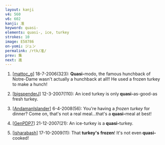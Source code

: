 ```yaml
---
layout: kanji
v4: 560
v6: 602
kanji: 准
keyword: quasi-
elements: quasi-, ice, turkey
strokes: 10
image: E58786
on-yomi: ジュン
permalink: /rtk/准/
prev: 集
next: 進
---
```


1) [<a href="http://kanji.koohii.com/profile/mattoc_g">mattoc_g</a>] 18-7-2006(323): <strong>Quasi-</strong>modo, the famous hunchback of Notre-Dame wasn&#039;t actually a hunchback at all!! He used a frozen turkey to make a hunch!

2) [<a href="http://kanji.koohii.com/profile/bigspenderJ">bigspenderJ</a>] 12-3-2007(110): An iced turkey is only<strong> quasi-</strong>as-good-as fresh turkey.

3) [<a href="http://kanji.koohii.com/profile/AndamanIslander">AndamanIslander</a>] 6-4-2008(56): You&#039;re having a <em>frozen turkey</em> for dinner? Come on, that&#039;s not a real meal...that&#039;s a<strong> quasi-</strong>meal at best!

4) [<a href="http://kanji.koohii.com/profile/GenPDP7">GenPDP7</a>] 21-12-2007(21): An ice-turkey is a<strong> quasi-</strong>turkey.

5) [<a href="http://kanji.koohii.com/profile/isharabash">isharabash</a>] 17-10-2009(11): That <strong>turkey&#039;s</strong> <strong>frozen</strong>! It&#039;s not even<strong> quasi-</strong>cooked!

